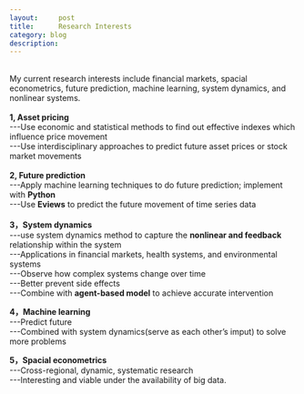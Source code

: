 ```yaml
---
layout:     post
title:      Research Interests
category: blog
description: 
---
```

<br>
My current research interests include financial markets, spacial econometrics, future prediction, machine learning, system dynamics, and nonlinear systems.<br>
<br>
<b>1, Asset pricing</b> <br>
---Use economic and statistical methods to find out effective indexes which influence price movement<br>
---Use interdisciplinary approaches to predict future asset prices or stock market movements<br>
<br>
<b>2, Future prediction</b><br>
---Apply machine learning techniques to do future prediction; implement with <b>Python</b><br>
---Use <b>Eviews</b>  to predict the future movement of time series data<br>
<br>
<b>3，System dynamics</b><br>
---use system dynamics method to capture the <b>nonlinear and feedback</b>  relationship within the system<br>
---Applications in financial markets, health systems, and environmental systems<br>
---Observe how complex systems change over time<br>
---Better prevent side effects<br>
---Combine with <b>agent-based model</b>  to achieve accurate intervention<br>

<b>4，Machine learning</b><br>
---Predict future<br>
---Combined with system dynamics(serve as each other’s imput) to solve more problems<br>

<b>5，Spacial econometrics</b><br>
---Cross-regional, dynamic, systematic research<br>
---Interesting and viable under the availability of big data.<br>
